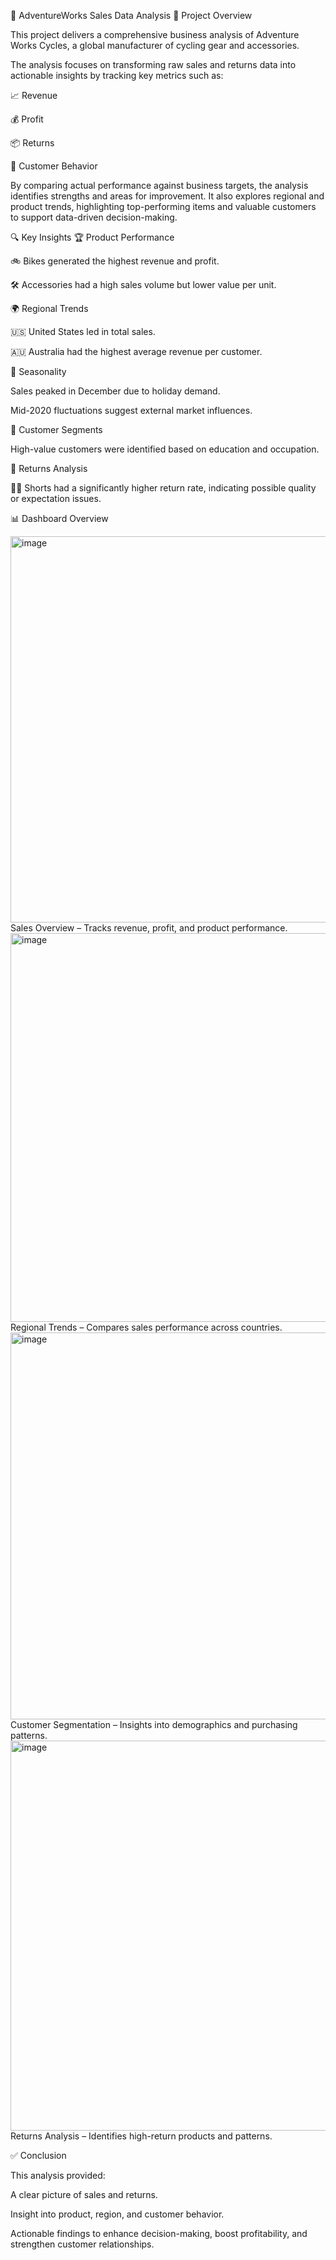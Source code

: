 🚴 AdventureWorks Sales Data Analysis
📌 Project Overview

This project delivers a comprehensive business analysis of Adventure Works Cycles, a global manufacturer of cycling gear and accessories.

The analysis focuses on transforming raw sales and returns data into actionable insights by tracking key metrics such as:

📈 Revenue

💰 Profit

📦 Returns

👥 Customer Behavior

By comparing actual performance against business targets, the analysis identifies strengths and areas for improvement.
It also explores regional and product trends, highlighting top-performing items and valuable customers to support data-driven decision-making.

🔍 Key Insights
🏆 Product Performance

🚲 Bikes generated the highest revenue and profit.

🛠 Accessories had a high sales volume but lower value per unit.

🌍 Regional Trends

🇺🇸 United States led in total sales.

🇦🇺 Australia had the highest average revenue per customer.

📅 Seasonality

Sales peaked in December due to holiday demand.

Mid-2020 fluctuations suggest external market influences.

👥 Customer Segments

High-value customers were identified based on education and occupation.

🔄 Returns Analysis

🚴‍♂️ Shorts had a significantly higher return rate, indicating possible quality or expectation issues.

📊 Dashboard Overview

<img width="1081" height="618" alt="image" src="https://github.com/user-attachments/assets/9b1e43b6-2828-45b8-b052-c9e59f1fe61c" />
Sales Overview – Tracks revenue, profit, and product performance.

<img width="1079" height="622" alt="image" src="https://github.com/user-attachments/assets/1534c768-d0c5-4a8f-a8aa-2eae5b242eaa" />
Regional Trends – Compares sales performance across countries.

<img width="1081" height="619" alt="image" src="https://github.com/user-attachments/assets/354efe4c-83ab-453d-ba2b-e5233240b595" />
Customer Segmentation – Insights into demographics and purchasing patterns.

<img width="1082" height="624" alt="image" src="https://github.com/user-attachments/assets/36d33138-0e4a-4e50-a6fa-9134d4f81824" />
Returns Analysis – Identifies high-return products and patterns.


✅ Conclusion

This analysis provided:

A clear picture of sales and returns.

Insight into product, region, and customer behavior.

Actionable findings to enhance decision-making, boost profitability, and strengthen customer relationships.


